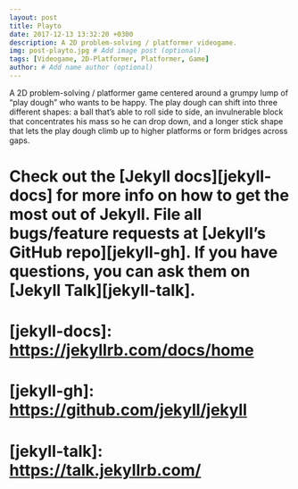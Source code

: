 ```yaml
---
layout: post
title: Playto
date: 2017-12-13 13:32:20 +0300
description: A 2D problem-solving / platformer videogame.
img: post-playto.jpg # Add image post (optional)
tags: [Videogame, 2D-Platformer, Platformer, Game]
author: # Add name author (optional)
---
```


A 2D problem-solving / platformer game centered around a grumpy lump of “play dough” who wants to be happy. The play dough can shift into three different shapes: a ball that’s able to roll side to side, an invulnerable block that concentrates his mass so he can drop down, and a longer stick shape that lets the play dough climb up to higher platforms or form bridges across gaps.

# Check out the [Jekyll docs][jekyll-docs] for more info on how to get the most out of Jekyll. File all bugs/feature requests at [Jekyll’s GitHub repo][jekyll-gh]. If you have questions, you can ask them on [Jekyll Talk][jekyll-talk].

# [jekyll-docs]: https://jekyllrb.com/docs/home
# [jekyll-gh]:   https://github.com/jekyll/jekyll
# [jekyll-talk]: https://talk.jekyllrb.com/
